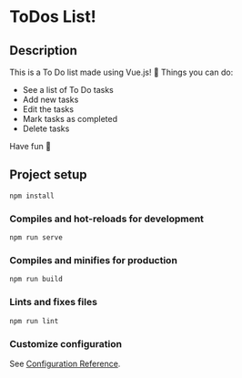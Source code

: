 # ToDos List!

## Description
This is a To Do list made using Vue.js! :green_heart:
Things you can do:
* See a list of To Do tasks
* Add new tasks
* Edit the tasks
* Mark tasks as completed
* Delete tasks

Have fun :green_heart:


## Project setup
```
npm install
```

### Compiles and hot-reloads for development
```
npm run serve
```

### Compiles and minifies for production
```
npm run build
```

### Lints and fixes files
```
npm run lint
```

### Customize configuration
See [Configuration Reference](https://cli.vuejs.org/config/).
